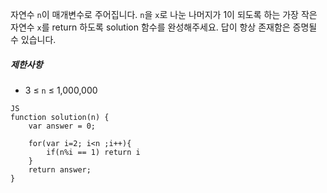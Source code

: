 
자연수 `n`이 매개변수로 주어집니다. `n`을 `x`로 나눈 나머지가 1이 되도록 하는 가장 작은 자연수 `x`를 return 하도록 solution 함수를 완성해주세요. 답이 항상 존재함은 증명될 수 있습니다.

##### 제한사항

-   3 ≤ `n` ≤ 1,000,000
~~~
JS
function solution(n) {
    var answer = 0;
    
    for(var i=2; i<n ;i++){
        if(n%i == 1) return i
    }
    return answer;
}
~~~~
